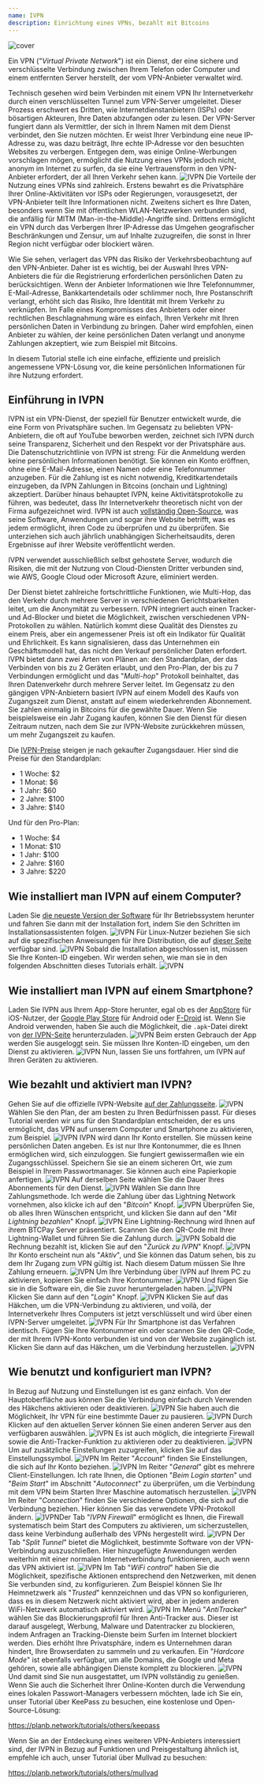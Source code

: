 ```yaml
---
name: IVPN
description: Einrichtung eines VPNs, bezahlt mit Bitcoins
---
```

![cover](assets/cover.webp)

Ein VPN ("*Virtual Private Network*") ist ein Dienst, der eine sichere und verschlüsselte Verbindung zwischen Ihrem Telefon oder Computer und einem entfernten Server herstellt, der vom VPN-Anbieter verwaltet wird.

Technisch gesehen wird beim Verbinden mit einem VPN Ihr Internetverkehr durch einen verschlüsselten Tunnel zum VPN-Server umgeleitet. Dieser Prozess erschwert es Dritten, wie Internetdienstanbietern (ISPs) oder bösartigen Akteuren, Ihre Daten abzufangen oder zu lesen. Der VPN-Server fungiert dann als Vermittler, der sich in Ihrem Namen mit dem Dienst verbindet, den Sie nutzen möchten. Er weist Ihrer Verbindung eine neue IP-Adresse zu, was dazu beiträgt, Ihre echte IP-Adresse vor den besuchten Websites zu verbergen. Entgegen dem, was einige Online-Werbungen vorschlagen mögen, ermöglicht die Nutzung eines VPNs jedoch nicht, anonym im Internet zu surfen, da sie eine Vertrauensform in den VPN-Anbieter erfordert, der all Ihren Verkehr sehen kann.
![IVPN](assets/fr/01.webp)
Die Vorteile der Nutzung eines VPNs sind zahlreich. Erstens bewahrt es die Privatsphäre Ihrer Online-Aktivitäten vor ISPs oder Regierungen, vorausgesetzt, der VPN-Anbieter teilt Ihre Informationen nicht. Zweitens sichert es Ihre Daten, besonders wenn Sie mit öffentlichen WLAN-Netzwerken verbunden sind, die anfällig für MITM (Man-in-the-Middle)-Angriffe sind. Drittens ermöglicht ein VPN durch das Verbergen Ihrer IP-Adresse das Umgehen geografischer Beschränkungen und Zensur, um auf Inhalte zuzugreifen, die sonst in Ihrer Region nicht verfügbar oder blockiert wären.

Wie Sie sehen, verlagert das VPN das Risiko der Verkehrsbeobachtung auf den VPN-Anbieter. Daher ist es wichtig, bei der Auswahl Ihres VPN-Anbieters die für die Registrierung erforderlichen persönlichen Daten zu berücksichtigen. Wenn der Anbieter Informationen wie Ihre Telefonnummer, E-Mail-Adresse, Bankkartendetails oder schlimmer noch, Ihre Postanschrift verlangt, erhöht sich das Risiko, Ihre Identität mit Ihrem Verkehr zu verknüpfen. Im Falle eines Kompromisses des Anbieters oder einer rechtlichen Beschlagnahmung wäre es einfach, Ihren Verkehr mit Ihren persönlichen Daten in Verbindung zu bringen. Daher wird empfohlen, einen Anbieter zu wählen, der keine persönlichen Daten verlangt und anonyme Zahlungen akzeptiert, wie zum Beispiel mit Bitcoins.

In diesem Tutorial stelle ich eine einfache, effiziente und preislich angemessene VPN-Lösung vor, die keine persönlichen Informationen für ihre Nutzung erfordert.

## Einführung in IVPN

IVPN ist ein VPN-Dienst, der speziell für Benutzer entwickelt wurde, die eine Form von Privatsphäre suchen. Im Gegensatz zu beliebten VPN-Anbietern, die oft auf YouTube beworben werden, zeichnet sich IVPN durch seine Transparenz, Sicherheit und den Respekt vor der Privatsphäre aus.
Die Datenschutzrichtlinie von IVPN ist streng: Für die Anmeldung werden keine persönlichen Informationen benötigt. Sie können ein Konto eröffnen, ohne eine E-Mail-Adresse, einen Namen oder eine Telefonnummer anzugeben. Für die Zahlung ist es nicht notwendig, Kreditkartendetails einzugeben, da IVPN Zahlungen in Bitcoins (onchain und Lightning) akzeptiert. Darüber hinaus behauptet IVPN, keine Aktivitätsprotokolle zu führen, was bedeutet, dass Ihr Internetverkehr theoretisch nicht von der Firma aufgezeichnet wird.
IVPN ist auch [vollständig Open-Source](https://github.com/ivpn), was seine Software, Anwendungen und sogar ihre Website betrifft, was es jedem ermöglicht, ihren Code zu überprüfen und zu überprüfen. Sie unterziehen sich auch jährlich unabhängigen Sicherheitsaudits, deren Ergebnisse auf ihrer Website veröffentlicht werden.

IVPN verwendet ausschließlich selbst gehostete Server, wodurch die Risiken, die mit der Nutzung von Cloud-Diensten Dritter verbunden sind, wie AWS, Google Cloud oder Microsoft Azure, eliminiert werden.

Der Dienst bietet zahlreiche fortschrittliche Funktionen, wie Multi-Hop, das den Verkehr durch mehrere Server in verschiedenen Gerichtsbarkeiten leitet, um die Anonymität zu verbessern. IVPN integriert auch einen Tracker- und Ad-Blocker und bietet die Möglichkeit, zwischen verschiedenen VPN-Protokollen zu wählen.
Natürlich kommt diese Qualität des Dienstes zu einem Preis, aber ein angemessener Preis ist oft ein Indikator für Qualität und Ehrlichkeit. Es kann signalisieren, dass das Unternehmen ein Geschäftsmodell hat, das nicht den Verkauf persönlicher Daten erfordert. IVPN bietet dann zwei Arten von Plänen an: den Standardplan, der das Verbinden von bis zu 2 Geräten erlaubt, und den Pro-Plan, der bis zu 7 Verbindungen ermöglicht und das "*Multi-hop*" Protokoll beinhaltet, das Ihren Datenverkehr durch mehrere Server leitet.
Im Gegensatz zu den gängigen VPN-Anbietern basiert IVPN auf einem Modell des Kaufs von Zugangszeit zum Dienst, anstatt auf einem wiederkehrenden Abonnement. Sie zahlen einmalig in Bitcoins für die gewählte Dauer. Wenn Sie beispielsweise ein Jahr Zugang kaufen, können Sie den Dienst für diesen Zeitraum nutzen, nach dem Sie zur IVPN-Website zurückkehren müssen, um mehr Zugangszeit zu kaufen.

Die [IVPN-Preise](https://www.ivpn.net/en/pricing/) steigen je nach gekaufter Zugangsdauer. Hier sind die Preise für den Standardplan:
- 1 Woche: $2
- 1 Monat: $6
- 1 Jahr: $60
- 2 Jahre: $100
- 3 Jahre: $140

Und für den Pro-Plan:
- 1 Woche: $4
- 1 Monat: $10
- 1 Jahr: $100
- 2 Jahre: $160
- 3 Jahre: $220

## Wie installiert man IVPN auf einem Computer?
Laden Sie [die neueste Version der Software](https://www.ivpn.net/en/apps-windows/) für Ihr Betriebssystem herunter und fahren Sie dann mit der Installation fort, indem Sie den Schritten im Installationsassistenten folgen. ![IVPN](assets/notext/02.webp)
Für Linux-Nutzer beziehen Sie sich auf die spezifischen Anweisungen für Ihre Distribution, die auf [dieser Seite](https://www.ivpn.net/en/apps-linux/) verfügbar sind.
![IVPN](assets/notext/03.webp)
Sobald die Installation abgeschlossen ist, müssen Sie Ihre Konten-ID eingeben. Wir werden sehen, wie man sie in den folgenden Abschnitten dieses Tutorials erhält.
![IVPN](assets/notext/04.webp)
## Wie installiert man IVPN auf einem Smartphone?

Laden Sie IVPN aus Ihrem App-Store herunter, egal ob es der [AppStore](https://apps.apple.com/us/app/ivpn-secure-vpn-for-privacy/id1193122683) für iOS-Nutzer, der [Google Play Store](https://play.google.com/store/apps/details?id=net.ivpn.client) für Android oder [F-Droid](https://f-droid.org/en/packages/net.ivpn.client) ist. Wenn Sie Android verwenden, haben Sie auch die Möglichkeit, die `.apk`-Datei direkt von [der IVPN-Seite](https://www.ivpn.net/en/apps-android/) herunterzuladen.
![IVPN](assets/notext/05.webp)
Beim ersten Gebrauch der App werden Sie ausgeloggt sein. Sie müssen Ihre Konten-ID eingeben, um den Dienst zu aktivieren.
![IVPN](assets/notext/06.webp)
Nun, lassen Sie uns fortfahren, um IVPN auf Ihren Geräten zu aktivieren.

## Wie bezahlt und aktiviert man IVPN?

Gehen Sie auf die offizielle IVPN-Website [auf der Zahlungsseite](https://www.ivpn.net/en/pricing/).
![IVPN](assets/notext/07.webp)
Wählen Sie den Plan, der am besten zu Ihren Bedürfnissen passt. Für dieses Tutorial werden wir uns für den Standardplan entscheiden, der es uns ermöglicht, das VPN auf unserem Computer und Smartphone zu aktivieren, zum Beispiel.
![IVPN](assets/notext/08.webp)
IVPN wird dann Ihr Konto erstellen. Sie müssen keine persönlichen Daten angeben. Es ist nur Ihre Kontonummer, die es Ihnen ermöglichen wird, sich einzuloggen. Sie fungiert gewissermaßen wie ein Zugangsschlüssel. Speichern Sie sie an einem sicheren Ort, wie zum Beispiel in Ihrem Passwortmanager. Sie können auch eine Papierkopie anfertigen.
![IVPN](assets/notext/09.webp)
Auf derselben Seite wählen Sie die Dauer Ihres Abonnements für den Dienst.
![IVPN](assets/notext/10.webp)
Wählen Sie dann Ihre Zahlungsmethode. Ich werde die Zahlung über das Lightning Network vornehmen, also klicke ich auf den "*Bitcoin*" Knopf.
![IVPN](assets/notext/11.webp)
Überprüfen Sie, ob alles Ihren Wünschen entspricht, und klicken Sie dann auf den "*Mit Lightning bezahlen*" Knopf.
![IVPN](assets/notext/12.webp)
Eine Lightning-Rechnung wird Ihnen auf ihrem BTCPay Server präsentiert. Scannen Sie den QR-Code mit Ihrer Lightning-Wallet und führen Sie die Zahlung durch.
![IVPN](assets/notext/13.webp) Sobald die Rechnung bezahlt ist, klicken Sie auf den "*Zurück zu IVPN*" Knopf.
![IVPN](assets/notext/14.webp)
Ihr Konto erscheint nun als "*Aktiv*", und Sie können das Datum sehen, bis zu dem Ihr Zugang zum VPN gültig ist. Nach diesem Datum müssen Sie Ihre Zahlung erneuern.
![IVPN](assets/notext/15.webp)
Um Ihre Verbindung über IVPN auf Ihrem PC zu aktivieren, kopieren Sie einfach Ihre Kontonummer.
![IVPN](assets/notext/16.webp)
Und fügen Sie sie in die Software ein, die Sie zuvor heruntergeladen haben.
![IVPN](assets/notext/17.webp)
Klicken Sie dann auf den "*Login*" Knopf.
![IVPN](assets/notext/18.webp)
Klicken Sie auf das Häkchen, um die VPN-Verbindung zu aktivieren, und voilà, der Internetverkehr Ihres Computers ist jetzt verschlüsselt und wird über einen IVPN-Server umgeleitet.
![IVPN](assets/notext/19.webp)
Für Ihr Smartphone ist das Verfahren identisch. Fügen Sie Ihre Kontonummer ein oder scannen Sie den QR-Code, der mit Ihrem IVPN-Konto verbunden ist und von der Website zugänglich ist. Klicken Sie dann auf das Häkchen, um die Verbindung herzustellen.
![IVPN](assets/notext/20.webp)
## Wie benutzt und konfiguriert man IVPN?

In Bezug auf Nutzung und Einstellungen ist es ganz einfach. Von der Hauptoberfläche aus können Sie die Verbindung einfach durch Verwenden des Häkchens aktivieren oder deaktivieren.
![IVPN](assets/notext/21.webp)
Sie haben auch die Möglichkeit, Ihr VPN für eine bestimmte Dauer zu pausieren.
![IVPN](assets/notext/22.webp)
Durch Klicken auf den aktuellen Server können Sie einen anderen Server aus den verfügbaren auswählen.
![IVPN](assets/notext/23.webp)
Es ist auch möglich, die integrierte Firewall sowie die Anti-Tracker-Funktion zu aktivieren oder zu deaktivieren.
![IVPN](assets/notext/24.webp)
Um auf zusätzliche Einstellungen zuzugreifen, klicken Sie auf das Einstellungssymbol.
![IVPN](assets/notext/25.webp)
Im Reiter "*Account*" finden Sie Einstellungen, die sich auf Ihr Konto beziehen.
![IVPN](assets/notext/26.webp)
Im Reiter "*General*" gibt es mehrere Client-Einstellungen. Ich rate Ihnen, die Optionen "*Beim Login starten*" und "*Beim Start*" im Abschnitt "*Autoconnect*" zu überprüfen, um die Verbindung mit dem VPN beim Starten Ihrer Maschine automatisch herzustellen.
![IVPN](assets/notext/27.webp)
Im Reiter "*Connection*" finden Sie verschiedene Optionen, die sich auf die Verbindung beziehen. Hier können Sie das verwendete VPN-Protokoll ändern.
![IVPN](assets/notext/28.webp)Der Tab "*IVPN Firewall*" ermöglicht es Ihnen, die Firewall systematisch beim Start des Computers zu aktivieren, um sicherzustellen, dass keine Verbindung außerhalb des VPNs hergestellt wird.
![IVPN](assets/notext/29.webp)
Der Tab "*Split Tunnel*" bietet die Möglichkeit, bestimmte Software von der VPN-Verbindung auszuschließen. Hier hinzugefügte Anwendungen werden weiterhin mit einer normalen Internetverbindung funktionieren, auch wenn das VPN aktiviert ist.
![IVPN](assets/notext/30.webp)
Im Tab "*WiFi control*" haben Sie die Möglichkeit, spezifische Aktionen entsprechend den Netzwerken, mit denen Sie verbunden sind, zu konfigurieren. Zum Beispiel können Sie Ihr Heimnetzwerk als "*Trusted*" kennzeichnen und das VPN so konfigurieren, dass es in diesem Netzwerk nicht aktiviert wird, aber in jedem anderen WiFi-Netzwerk automatisch aktiviert wird.
![IVPN](assets/notext/31.webp)
Im Menü "*AntiTracker*" wählen Sie das Blockierungsprofil für Ihren Anti-Tracker aus. Dieser ist darauf ausgelegt, Werbung, Malware und Datentracker zu blockieren, indem Anfragen an Tracking-Dienste beim Surfen im Internet blockiert werden. Dies erhöht Ihre Privatsphäre, indem es Unternehmen daran hindert, Ihre Browserdaten zu sammeln und zu verkaufen. Ein "*Hardcore Mode*" ist ebenfalls verfügbar, um alle Domains, die Google und Meta gehören, sowie alle abhängigen Dienste komplett zu blockieren.
![IVPN](assets/notext/32.webp)
Und damit sind Sie nun ausgestattet, um IVPN vollständig zu genießen. Wenn Sie auch die Sicherheit Ihrer Online-Konten durch die Verwendung eines lokalen Passwort-Managers verbessern möchten, lade ich Sie ein, unser Tutorial über KeePass zu besuchen, eine kostenlose und Open-Source-Lösung:

https://planb.network/tutorials/others/keepass

Wenn Sie an der Entdeckung eines weiteren VPN-Anbieters interessiert sind, der IVPN in Bezug auf Funktionen und Preisgestaltung ähnlich ist, empfehle ich auch, unser Tutorial über Mullvad zu besuchen:

https://planb.network/tutorials/others/mullvad